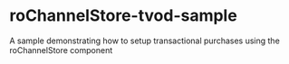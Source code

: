 # roChannelStore-tvod-sample
A sample demonstrating how to setup transactional purchases using the roChannelStore component

